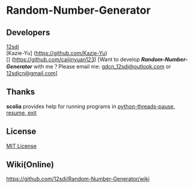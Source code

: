 # Random-Number-Generator
## Developers
  [12sdj](https://github.com/12sdj)<Principal>  
  [Kazie-Yu] (https://github.com/Kazie-Yu)   
  [] (https://github.com/caijinyuan123) 
  [Want to develop ***Random-Number-Generator*** with me？Please email me: gdcn_12sdj@outlook.com or 12sdjcn@gmail.com]
## Thanks
  **scolia** provides help for running programs in [python-threads-pause, resume, exit](https://www.cnblogs.com/scolia/p/6132950.html)
## License  
  [MIT License](https://github.com/12sdj/Random-Number-Generator/blob/main/LICENSE)
## Wiki(Online)  
  https://github.com/12sdj/Random-Number-Generator/wiki
  

